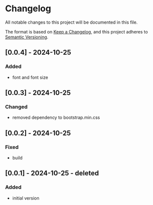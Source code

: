 # Changelog

All notable changes to this project will be documented in this file.

The format is based on [Keep a Changelog](https://keepachangelog.com/en/1.1.0/),
and this project adheres to [Semantic Versioning](https://semver.org/spec/v2.0.0.html).

## [0.0.4] - 2024-10-25

### Added

- font and font size

## [0.0.3] - 2024-10-25

### Changed

- removed dependency to bootstrap.min.css

## [0.0.2] - 2024-10-25

### Fixed

- build

## [0.0.1] - 2024-10-25 - deleted

### Added

- initial version
